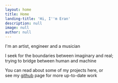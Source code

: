 ```yaml
---
layout: home
title: Home
landing-title: 'Hi, I''m Eran'
description: null
image: null
author: null
---
```


I'm an artist, engineer and a musician

I seek for the boundaries between imaginary and real;  
trying to bridge between human and machine

You can read about some of my projects here, or  
see my <a href="https://github.com/eranws/">github</a> page for more up-to-date work

<!--link to footer?-->